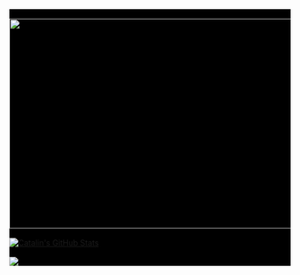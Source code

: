 
<div style="background-color:black;"> 



<div align="center">
	<br>
		<img src="https://lh3.googleusercontent.com/proxy/XZu-66M3WBoV46OHALQxbFplyhGgKBUP-MI0P5SSGGyTn_tSl0Q71QzIuqDcXQ7S9qKJqW3qCcVdU9aZqh8rcw" width="665" height="376">
	</a>
	<br>
</div>

<br>
<div>
<a href="https://github.com/cloudbyteelias/cloudbyteelias">
  <img align="center" src="https://github-readme-stats.vercel.app/api?username=cloudbyteelias&show_icons=true&line_height=27&count_private=true&title_color=ffffff&text_color=c9cacc&icon_color=2bbc8a&bg_color=1d1f21" alt="Catalin's GitHub Stats" />
</a>
</div>
<div>

<br>
<a href="https://github.com/cloudbyteelias/cloudbyteelias">
  <img align="center" src="https://github-readme-stats.vercel.app/api/top-langs/?username=cloudbyteelias&hide=java,html&title_color=ffffff&text_color=c9cacc&icon_color=2bbc8a&bg_color=1d1f21" />
</a>

</div>


